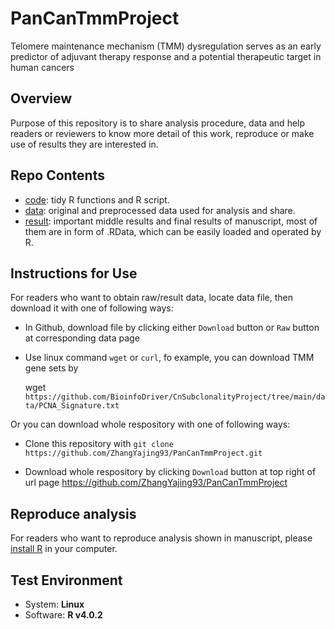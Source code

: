 # PanCanTmmProject

Telomere maintenance mechanism (TMM) dysregulation serves as an early predictor of adjuvant therapy response and a potential therapeutic target in human cancers

## Overview

Purpose of this repository is to share analysis procedure, data and help readers or reviewers to know more detail of this work, reproduce or make use of results they are interested in.

## Repo Contents

* [code](https://github.com/ZhangYajing93/PanCanTmmProject/tree/main/code): tidy R functions and R script.
* [data](https://github.com/ZhangYajing93/PanCanTmmProject/tree/main/data): original and preprocessed data used for analysis and share.
* [result](https://github.com/ZhangYajing93/PanCanTmmProject/tree/main/result): important middle results and final results of manuscript, most of them are in form of .RData, which can be easily loaded and operated by R.

## Instructions for Use
For readers who want to obtain raw/result data, locate data file, then download it with one of following ways:

* In Github, download file by clicking either `Download` button or `Raw` button at corresponding data page

* Use linux command `wget` or `curl`, fo example, you can download TMM gene sets by

  wget `https://github.com/BioinfoDriver/CnSubclonalityProject/tree/main/data/PCNA_Signature.txt`

Or you can download whole respository with one of following ways:

* Clone this repository with `git clone https://github.com/ZhangYajing93/PanCanTmmProject.git`

* Download whole respository by clicking `Download` button at top right of url page https://github.com/ZhangYajing93/PanCanTmmProject

## Reproduce analysis

For readers who want to reproduce analysis shown in manuscript, please [install R](https://cran.r-project.org/) in your computer.

## Test Environment
* System: **Linux**
* Software: **R v4.0.2**
